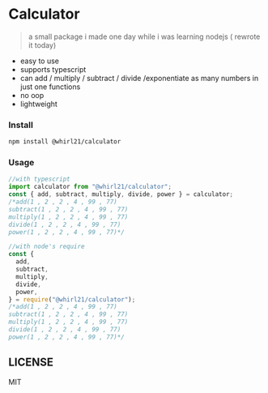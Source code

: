 # Calculator

> a small package i made one day while i was learning nodejs ( rewrote it today)

- easy to use
- supports typescript
- can add / multiply / subtract / divide /exponentiate as many numbers in just one functions
- no oop
- lightweight

### Install

```bash
npm install @whirl21/calculator
```

### Usage

```js
//with typescript
import calculator from "@whirl21/calculator";
const { add, subtract, multiply, divide, power } = calculator;
/*add(1 , 2 , 2 , 4 , 99 , 77)
subtract(1 , 2 , 2 , 4 , 99 , 77)
multiply(1 , 2 , 2 , 4 , 99 , 77)
divide(1 , 2 , 2 , 4 , 99 , 77)
power(1 , 2 , 2 , 4 , 99 , 77)*/
```

```js
//with node's require
const {
  add,
  subtract,
  multiply,
  divide,
  power,
} = require("@whirl21/calculator");
/*add(1 , 2 , 2 , 4 , 99 , 77)
subtract(1 , 2 , 2 , 4 , 99 , 77)
multiply(1 , 2 , 2 , 4 , 99 , 77)
divide(1 , 2 , 2 , 4 , 99 , 77)
power(1 , 2 , 2 , 4 , 99 , 77)*/
```

## LICENSE

MIT
